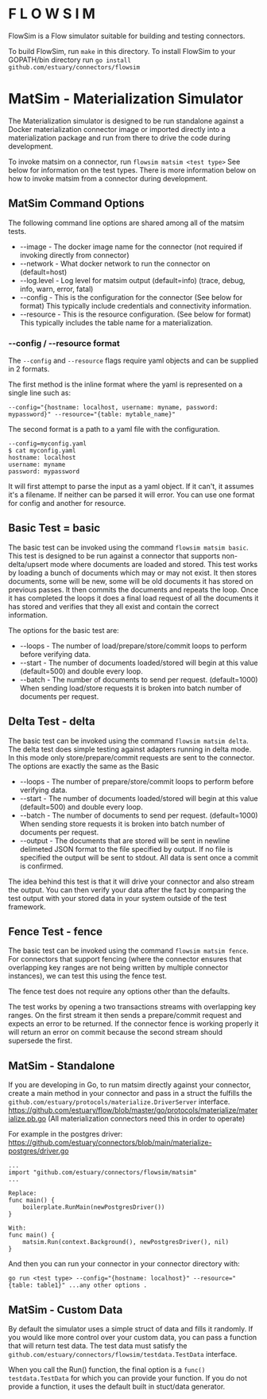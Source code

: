 # F L O W S I M

FlowSim is a Flow simulator suitable for building and testing connectors. 

To build FlowSim, run `make` in this directory.
To install FlowSim to your GOPATH/bin directory run `go install github.com/estuary/connectors/flowsim`

# MatSim - Materialization Simulator

The Materialization simulator is designed to be run standalone against a Docker materialization
connector image or imported directly into a materialization package and run from there to drive
the code during development.

To invoke matsim on a connector, run `flowsim matsim <test type>` See below for information on the test types.
There is more information below on how to invoke matsim from a connector during development.

## MatSim Command Options
The following command line options are shared among all of the matsim tests. 

* --image     - The docker image name for the connector (not required if invoking directly from connector)
* --network   - What docker network to run the connector on (default=host)
* --log.level - Log level for matsim output (default=info) (trace, debug, info, warn, error, fatal)
* --config    - This is the configuration for the connector (See below for format) This typically include credentials and connectivity information.
* --resource  - This is the resource configuration. (See below for format) This typically includes the table name for a materialization.

### --config / --resource format
The `--config` and `--resource` flags require yaml objects and can be supplied in 2 formats. 

The first method is the inline format where the yaml is represented on a single line such as:
```
--config="{hostname: localhost, username: myname, password: mypassword}" --resource="{table: mytable_name}"
```
The second format is a path to a yaml file with the configuration. 
```
--config=myconfig.yaml
$ cat myconfig.yaml
hostname: localhost
username: myname
password: mypassword
```

It will first attempt to parse the input as a yaml object. If it can't, it assumes it's a filename. If neither can
be parsed it will error. You can use one format for config and another for resource.

## Basic Test = basic

The basic test can be invoked using the command `flowsim matsim basic`. This test is designed to be run against
a connector that supports non-delta/upsert mode where documents are loaded and stored. This test works by
loading a bunch of documents which may or may not exist. It then stores documents, some will be new, some
will be old documents it has stored on previous passes. It then commits the documents and repeats the loop.
Once it has completed the loops it does a final load request of all the documents it has stored and verifies
that they all exist and contain the correct information.

The options for the basic test are:

* --loops - The number of load/prepare/store/commit loops to perform before verifying data.
* --start - The number of documents loaded/stored will begin at this value (default=500) and double every loop.
* --batch - The number of documents to send per request. (default=1000) When sending load/store requests 
            it is broken into batch number of documents per request.

## Delta Test - delta

The basic test can be invoked using the command `flowsim matsim delta`. The delta test does simple testing 
against adapters running in delta mode. In this mode only store/prepare/commit requests 
are sent to the connector. The options are exactly the same as the Basic  

* --loops  - The number of prepare/store/commit loops to perform before verifying data.
* --start  - The number of documents loaded/stored will begin at this value (default=500) and double every loop.
* --batch  - The number of documents to send per request. (default=1000) When sending store requests 
            it is broken into batch number of documents per request.
* --output - The documents that are stored will be sent in newline delimeted JSON format to the file specified by output. 
            If no file is specified the output will be sent to stdout. All data is sent once a commit is confirmed. 

The idea behind this test is that it will drive your connector and also stream the output. You can then
verify your data after the fact by comparing the test output with your stored data in your system outside of the test framework.

## Fence Test - fence

The basic test can be invoked using the command `flowsim matsim fence`. For connectors that support fencing 
(where the connector ensures that overlapping key ranges are not being written by multiple connector instances), 
we can test this using the fence test.

The fence test does not require any options other than the defaults. 

The test works by opening a two transactions streams with overlapping key ranges. On the first stream it then
sends a prepare/commit request and expects an error to be returned. If the connector fence is working properly it will
return an error on commit because the second stream should supersede the first.

## MatSim - Standalone

If you are developing in Go, to run matsim directly against your connector, create a main method in your connector 
and pass in a struct the fulfills the `github.com/estuary/protocols/materialize.DriverServer` interface. 
https://github.com/estuary/flow/blob/master/go/protocols/materialize/materialize.pb.go
(All materialization connectors need this in order to operate)

For example in the postgres driver:  https://github.com/estuary/connectors/blob/main/materialize-postgres/driver.go
```
...
import "github.com/estuary/connectors/flowsim/matsim"
...

Replace: 
func main() {
	boilerplate.RunMain(newPostgresDriver())
}

With:
func main() {
	matsim.Run(context.Background(), newPostgresDriver(), nil)
}
```

And then you can run your connector in your connector directory with:
```
go run <test type> --config="{hostname: localhost}" --resource="{table: table1}" ...any other options .
```

## MatSim - Custom Data
By default the simulator uses a simple struct of data and fills it randomly. If you would like more control over
your custom data, you can pass a function that will return test data. The test data must satisfy the 
`github.com/estuary/connectors/flowsim/testdata.TestData` interface. 

When you call the Run() function, the final option is a `func() testdata.TestData` for which you can provide your
function. If you do not provide a function, it uses the default built in stuct/data generator.
